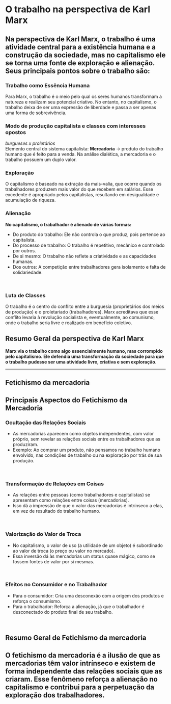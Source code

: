 # O trabalho na perspectiva de Karl Marx
## Na perspectiva de Karl Marx, o trabalho é uma atividade central para a existência humana e a construção da sociedade, mas no capitalismo ele se torna uma fonte de exploração e alienação. Seus principais pontos sobre o trabalho são:

### Trabalho como Essência Humana <br>
Para Marx, o trabalho é o meio pelo qual os seres humanos transformam a natureza e realizam seu potencial criativo. No entanto, no capitalismo, o trabalho deixa de ser uma expressão de liberdade e passa a ser apenas uma forma de sobrevivência.
<br>

### Modo de produção capitalista e classes com interesses opostos <br>
*burgueses x proletários* <br>
Elemento central do sistema capitalista: **Mercadoria** -> produto do trabalho humano que é feito para a venda. Na análise dialética, a mercadoria e o trabalho possuem um duplo valor.
<br>

### Exploração <br>
O capitalismo é baseado na extração da mais-valia, que ocorre quando os trabalhadores produzem mais valor do que recebem em salários. Esse excedente é apropriado pelos capitalistas, resultando em desigualdade e acumulação de riqueza.
<br>

### Alienação
**No capitalismo, o trabalhador é alienado de várias formas:** <br>

- Do produto do trabalho: Ele não controla o que produz, pois pertence ao capitalista.
- Do processo de trabalho: O trabalho é repetitivo, mecânico e controlado por outros.
- De si mesmo: O trabalho não reflete a criatividade e as capacidades humanas.
- Dos outros: A competição entre trabalhadores gera isolamento e falta de solidariedade.
<br>

### Luta de Classes <br>
O trabalho é o centro do conflito entre a burguesia (proprietários dos meios de produção) e o proletariado (trabalhadores). Marx acreditava que esse conflito levaria à revolução socialista e, eventualmente, ao comunismo, onde o trabalho seria livre e realizado em benefício coletivo.
<br>

## Resumo Geral da perspectiva de Karl Marx
**Marx via o trabalho como algo essencialmente humano, mas corrompido pelo capitalismo. Ele defendia uma transformação da sociedade para que o trabalho pudesse ser uma atividade livre, criativa e sem exploração.**

---

## Fetichismo da mercadoria 

## Principais Aspectos do Fetichismo da Mercadoria
### Ocultação das Relações Sociais

- As mercadorias aparecem como objetos independentes, com valor próprio, sem revelar as relações sociais entre os trabalhadores que as produziram.
- Exemplo: Ao comprar um produto, não pensamos no trabalho humano envolvido, nas condições de trabalho ou na exploração por trás de sua produção.
<br>

### Transformação de Relações em Coisas

- As relações entre pessoas (como trabalhadores e capitalistas) se apresentam como relações entre coisas (mercadorias).
- Isso dá a impressão de que o valor das mercadorias é intrínseco a elas, em vez de resultado do trabalho humano.
<br>

### Valorização do Valor de Troca

- No capitalismo, o valor de uso (a utilidade de um objeto) é subordinado ao valor de troca (o preço ou valor no mercado).
- Essa inversão dá às mercadorias um status quase mágico, como se fossem fontes de valor por si mesmas.
<br>

### Efeitos no Consumidor e no Trabalhador

- Para o consumidor: Cria uma desconexão com a origem dos produtos e reforça o consumismo.
- Para o trabalhador: Reforça a alienação, já que o trabalhador é desconectado do produto final de seu trabalho.
<br>

## Resumo Geral de Fetichismo da mercadoria
**O fetichismo da mercadoria é a ilusão de que as mercadorias têm valor intrínseco e existem de forma independente das relações sociais que as criaram. Esse fenômeno reforça a alienação no capitalismo e contribui para a perpetuação da exploração dos trabalhadores.**
---
